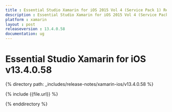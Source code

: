 ```yaml
---
title : Essential Studio Xamarin for iOS 2015 Vol 4 (Service Pack 1) Release Notes
description : Essential Studio Xamarin for iOS 2015 Vol 4 (Service Pack 1) Release Notes
platform : xamarin
layout : post
releaseversion : 13.4.0.58
documentation: ug
---
```


# Essential Studio Xamarin for iOS v13.4.0.58

{% directory path: _includes/release-notes/xamarin-ios/v13.4.0.58 %}


{% include {{file.url}} %}

{% enddirectory %}
